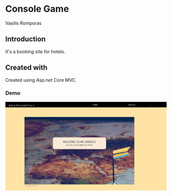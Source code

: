 # Console Game

Vasilis Romporas

## Introduction

It's a booking site for hotels.

## Created with

Created using Asp.net Core MVC.

### Demo
![Hotel-Search2Stay](HotelSearch2Stay.gif)
